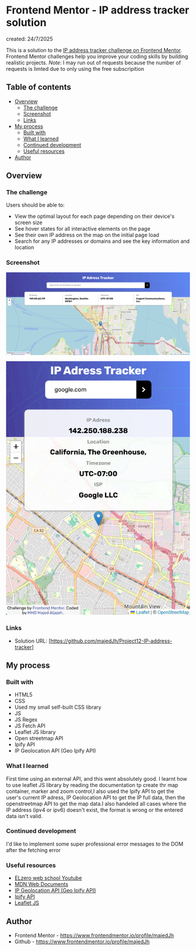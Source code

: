 # Frontend Mentor - IP address tracker solution

created: 24/7/2025

This is a solution to the [IP address tracker challenge on Frontend Mentor](https://www.frontendmentor.io/challenges/ip-address-tracker-I8-0yYAH0). Frontend Mentor challenges help you improve your coding skills by building realistic projects.
*Note*: I may run out of requests because the number of requests is limted due to only using the free subscripition

## Table of contents

- [Overview](#overview)
  - [The challenge](#the-challenge)
  - [Screenshot](#screenshot)
  - [Links](#links)
- [My process](#my-process)
  - [Built with](#built-with)
  - [What I learned](#what-i-learned)
  - [Continued development](#continued-development)
  - [Useful resources](#useful-resources)
- [Author](#author)

## Overview

### The challenge

Users should be able to:

- View the optimal layout for each page depending on their device's screen size
- See hover states for all interactive elements on the page
- See their own IP address on the map on the initial page load
- Search for any IP addresses or domains and see the key information and location


### Screenshot

![](./Project%20screenshots/Screenshot%202025-07-24%20232738.png)

![](./Project%20screenshots/Screenshot%202025-07-24%20232800.png)

### Links

- Solution URL: [https://github.com/majedJh/Project12-IP-address-tracker]

## My process

### Built with

- HTML5
- CSS
- Used my small self-built CSS library
- JS 
- JS Regex
- JS Fetch API
- Leaflet JS library
- Open streetmap API
- Ipify API
- IP Geolocation API (Geo Ipify API)

### What I learned

First time using an external API, and this went absolutely good. I learnt how to use leaflet JS library by reading the documentation tp create thr map container, marker and zoom control,I also used the Ipify API to get the user's current IP adress, IP Geolocation API to get the IP full data, then the openstreetmap API to get the map data.I also handeled all cases where the IP address (ipv4 or ipv6) doesn't exist, the format is wrong or the entered data isn't valid.

### Continued development

I'd like to implement some super professional error messages to the DOM after the fetching error

### Useful resources

- [ELzero web school Youtube](https://www.youtube.com/@ElzeroWebSchool)
- [MDN Web Documents](https://developer.mozilla.org/en-US/)
- [IP Geolocation API (Geo Ipify API)](https://geo.ipify.org/)
- [Ipify API](https://ipinfo.io/)
- [Leaflet JS](https://leafletjs.com/)

## Author

- Frontend Mentor - https://www.frontendmentor.io/profile/majedJh
- Github - https://www.frontendmentor.io/profile/majedJh
